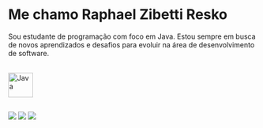 # Me chamo Raphael Zibetti Resko

Sou estudante de programação com foco em Java. Estou sempre em busca de novos aprendizados e desafios para evoluir na área de desenvolvimento de software.

<div style="display: inline_block"><br>
  <img align="center" alt="Java" height="50" width="50" <img src="https://cdn.jsdelivr.net/gh/devicons/devicon@latest/icons/java/java-original-wordmark.svg" />
</div>
  
  ##
 
<div> 
  <a href="https://instagram.com/012_faelr" target="_blank"><img src="https://img.shields.io/badge/-Instagram-%23E4405F?style=for-the-badge&logo=instagram&logoColor=white" target="_blank"></a>
  <a href = "mailto:rapharesko@gmail.com"><img src="https://img.shields.io/badge/-Gmail-%23333?style=for-the-badge&logo=gmail&logoColor=white" target="_blank"></a>
  <a href="https://www.linkedin.com/in/raphaelresko" target="_blank"><img src="https://img.shields.io/badge/-LinkedIn-%230077B5?style=for-the-badge&logo=linkedin&logoColor=white" target="_blank"></a> 
  
</div>
